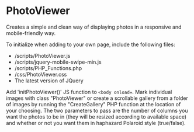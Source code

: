 # PhotoViewer
Creates a simple and clean way of displaying photos in a responsive and mobile-friendly way.

To initialize when adding to your own page, include the following files:

- /scripts/PhotoViewer.js
- /scripts/jquery-mobile-swipe-min.js
- /scripts/PHP_Functions.php
- /css/PhotoViewer.css
- The latest version of JQuery

Add 'initPhotoViewer()' JS function to `<body onload=`.
Mark individual images with class "PhotoViewer" or create a scrollable gallery from a folder of images by running the "CreateGallery" PHP function at the location of your choosing. The two parameters to pass are the number of columns you want the photos to be in (they will be resized according to available space) and whether or not you want them in haphazard Polaroid style (true/false).